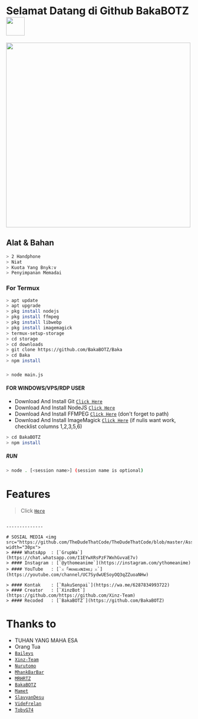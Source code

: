 # Selamat Datang di Github BakaBOTZ <img src="https://github.com/TheDudeThatCode/TheDudeThatCode/blob/master/Assets/Hi.gif" width="50px">
<img src="https://github.com/TheDudeThatCode/TheDudeThatCode/blob/master/Assets/Developer.gif" width="500px">

## Alat & Bahan
```bash
> 2 Handphone
> Niat
> Kuota Yang Bnyk:v
> Penyimpanan Memadai
```


### For Termux
```bash
> apt update 
> apt upgrade
> pkg install nodejs 
> pkg install ffmpeg 
> pkg install libwebp 
> pkg install imagemagick
> termux-setup-storage
> cd storage
> cd downloads
> git clone https://github.com/BakaBOTZ/Baka
> cd Baka
> npm install
```
###
```bash
> node main.js
```

#### FOR WINDOWS/VPS/RDP USER
* Download And Install Git [`Click Here`](https://git-scm.com/downloads) <br>
* Download And Install NodeJS [`Click Here`](https://nodejs.org/en/download) <br>
* Download And Install FFMPEG [`Click Here`](https://ffmpeg.org/download.html) (don't forget to path) 
* Download And Install ImageMagick [`Click Here`](https://imagemagick.org/script/download.php) (if nulis want work,  checklist columns 1,2,3,5,6) 
```bash
> cd BakaBOTZ
> npm install
```
##### RUN
```bash
> node . [<session name>] (session name is optional)
```
# Features
> Click [`Here`](https://github.com/BakaBOTZ/Baka/blob/main/message/help.js) 
```

--------------

# SOSIAL MEDIA <img src="https://github.com/TheDudeThatCode/TheDudeThatCode/blob/master/Assets/Earth.gif" width="30px">
> #### WhatsApp  : [`GrupWa`](https://chat.whatsapp.com/I1EYwXRsPzF7WxhGvvaE7v) 
> #### Instagram : [`@ythomeanime`](https://instagram.com/ythomeanime)
> #### YouTube   : [`⚔「ʜᴏᴍᴇᴀɴɪᴍᴇ」⚔`](https://youtube.com/channel/UC7SydwUESoyOQ3qZZuoaNHw)

> #### Kontak    : [`RakuSenpai`](https://wa.me/6287834993722)
> #### Creator   : [`XinzBot`](https://github.com/https://github.com/Xinz-Team)
> #### Recoded   : [`BakaBOTZ`](https://github.com/BakaBOTZ)
```

# Thanks to
* TUHAN YANG MAHA ESA
* Orang Tua
* [`Baileys`](https://github.com/adiwajshing/Baileys)
* [`Xinz-Team`](https://github.com/Xinz-Team)
* [`Nurutomo`](https://github.com/Nurutomo)
* [`MhankBarBar`](https://github.com/MhankBarBar)
* [`MRHRTZ`](https://github.com/MRHRTZ)
* [`BakaBOTZ`](https://github.com/BakaBOTZ)
* [`Mamet`](https://github.com/mamet8/)
* [`SlavyanDesu`](https://github.com/SlavyanDesu)
* [`VideFrelan`](https://github.com/VideFrelan)
* [`TobyG74`](https://github.com/TobyG74)
```
